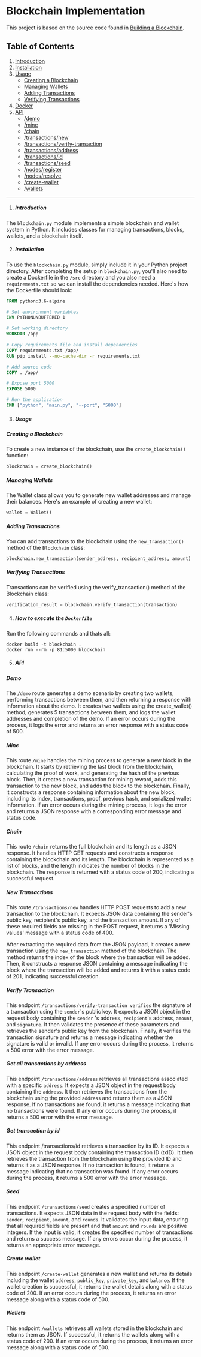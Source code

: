 # Blockchain Implementation

This project is based on the source code found in [Building a Blockchain](https://github.com/dvf/blockchain).

## Table of Contents
1. [Introduction](#introduction)
2. [Installation](#installation)
3. [Usage](#usage)
    - [Creating a Blockchain](#creating-a-blockchain)
    - [Managing Wallets](#managing-wallets)
    - [Adding Transactions](#adding-transactions)
    - [Verifying Transactions](#verifying-transactions)
4. [Docker](#docker)
4. [API](#api)
    - [/demo](#demo)
    - [/mine](#mine)
    - [/chain](#chain)
    - [/transactions/new](#transactions-new)
    - [/transactions/verify-transaction](#transactions-verify-transaction)
    - [/transactions/address](#transactions-address)
    - [/transactions/id](#transactions-id)
    - [/transactions/seed](#transactions-seed)
    - [/nodes/register](#nodes-register)
    - [/nodes/resolve](#nodes-resolve)
    - [/create-wallet](#create-wallet)
    - [/wallets](#wallets)

---

1. ##### Introduction <a name="introduction"></a>

The `blockchain.py` module implements a simple blockchain and wallet system in Python. It includes classes for managing transactions, blocks, wallets, and a blockchain itself.

2. ##### Installation <a name="installation"></a>

To use the `blockchain.py` module, simply include it in your Python project directory. After completing the setup in `blockchain.py`, you'll also need to create a Dockerfile in the `/src` directory and you also need a `requirements.txt` so we can install the dependencies needed. Here's how the Dockerfile should look:

```Dockerfile
FROM python:3.6-alpine

# Set environment variables
ENV PYTHONUNBUFFERED 1

# Set working directory
WORKDIR /app

# Copy requirements file and install dependencies
COPY requirements.txt /app/
RUN pip install --no-cache-dir -r requirements.txt

# Add source code
COPY . /app/

# Expose port 5000
EXPOSE 5000

# Run the application
CMD ["python", "main.py", "--port", "5000"]
```
3. ##### Usage <a name="usage"></a>

##### Creating a Blockchain <a name="creating-a-blockchain"></a>

To create a new instance of the blockchain, use the `create_blockchain()` function:

```python
blockchain = create_blockchain()
```

##### Managing Wallets <a name="creating-a-blockchain"></a>

The Wallet class allows you to generate new wallet addresses and manage their balances. Here's an example of creating a new wallet:

```python
wallet = Wallet()
```

##### Adding Transactions <a name="adding-transactions"></a>

You can add transactions to the blockchain using the `new_transaction()` method of the `Blockchain` class:

```python
blockchain.new_transaction(sender_address, recipient_address, amount)
```

##### Verifying Transactions <a name="verifying-transactions"></a>

Transactions can be verified using the verify_transaction() method of the Blockchain class:

```python
verification_result = blockchain.verify_transaction(transaction)
```

4. ##### How to execute the `Dockerfile` <a name="docker"></a>

Run the following commands and thats all:

```
docker build -t blockchain .
docker run --rm -p 81:5000 blockchain
```

5. ##### API <a name="api"></a>

##### Demo <a name="demo"></a>

The `/demo` route generates a demo scenario by creating two wallets, performing transactions between them, and then returning a response with information about the demo. It creates two wallets using the create_wallet() method, generates 5 transactions between them, and logs the wallet addresses and completion of the demo. If an error occurs during the process, it logs the error and returns an error response with a status code of 500.

##### Mine <a name="mine"></a>

This route `/mine` handles the mining process to generate a new block in the blockchain. It starts by retrieving the last block from the blockchain, calculating the proof of work, and generating the hash of the previous block. Then, it creates a new transaction for mining reward, adds this transaction to the new block, and adds the block to the blockchain. Finally, it constructs a response containing information about the new block, including its index, transactions, proof, previous hash, and serialized wallet information. If an error occurs during the mining process, it logs the error and returns a JSON response with a corresponding error message and status code.

##### Chain <a name="chain"></a>

This route `/chain` returns the full blockchain and its length as a JSON response. It handles HTTP GET requests and constructs a response containing the blockchain and its length. The blockchain is represented as a list of blocks, and the length indicates the number of blocks in the blockchain. The response is returned with a status code of 200, indicating a successful request.


##### New Transactions <a name="transactions-new"></a>

This route `/transactions/new` handles HTTP POST requests to add a new transaction to the blockchain. It expects JSON data containing the sender's public key, recipient's public key, and the transaction amount. If any of these required fields are missing in the POST request, it returns a 'Missing values' message with a status code of 400.

After extracting the required data from the JSON payload, it creates a new transaction using the `new_transaction` method of the blockchain. The method returns the index of the block where the transaction will be added. Then, it constructs a response JSON containing a message indicating the block where the transaction will be added and returns it with a status code of 201, indicating successful creation.

##### Verify Transaction <a name="transactions-verify"></a>

This endpoint `/transactions/verify-transaction verifies` the signature of a transaction using the `sender`'s public key. It expects a JSON object in the request body containing the `sender` 's address, `recipient`'s address, `amount`, and `signature`. It then validates the presence of these parameters and retrieves the sender's public key from the blockchain. Finally, it verifies the transaction signature and returns a message indicating whether the signature is valid or invalid. If any error occurs during the process, it returns a 500 error with the error message.

##### Get all transactions by address <a name="transactions-address"></a>

This endpoint `/transactions/address` retrieves all transactions associated with a specific `address`. It expects a JSON object in the request body containing the `address`. It then retrieves the transactions from the blockchain using the provided `address` and returns them as a JSON response. If no transactions are found, it returns a message indicating that no transactions were found. If any error occurs during the process, it returns a 500 error with the error message.

##### Get transaction by id <a name="transactions-id"></a>

This endpoint /transactions/id retrieves a transaction by its ID. It expects a JSON object in the request body containing the transaction ID (txID). It then retrieves the transaction from the blockchain using the provided ID and returns it as a JSON response. If no transaction is found, it returns a message indicating that no transaction was found. If any error occurs during the process, it returns a 500 error with the error message.

##### Seed <a name="transactions-seed"></a>

This endpoint `/transactions/seed` creates a specified number of transactions. It expects JSON data in the request body with the fields: `sender`, `recipient`, `amount`, and `rounds`. It validates the input data, ensuring that all required fields are present and that `amount` and `rounds` are positive integers. If the input is valid, it creates the specified number of transactions and returns a success message. If any errors occur during the process, it returns an appropriate error message.

##### Create wallet <a name="create-wallet"></a>

This endpoint `/create-wallet` generates a new wallet and returns its details including the wallet `address`, `public_key`, `private_key`, and `balance`. If the wallet creation is successful, it returns the wallet details along with a status code of 200. If an error occurs during the process, it returns an error message along with a status code of 500.

##### Wallets <a name="Wallets"></a>

This endpoint `/wallets` retrieves all wallets stored in the blockchain and returns them as JSON. If successful, it returns the wallets along with a status code of 200. If an error occurs during the process, it returns an error message along with a status code of 500.

















<!-- # Are you looking for the source code for my book?

Please find it here: https://github.com/dvf/blockchain-book

The book is available on Amazon: https://www.amazon.com/Learn-Blockchain-Building-Understanding-Cryptocurrencies/dp/1484251709

# Learn Blockchains by Building One

[![Build Status](https://travis-ci.org/dvf/blockchain.svg?branch=master)](https://travis-ci.org/dvf/blockchain)

This is the source code for my post on [Building a Blockchain](https://github.com/dvf/blockchain). 

## Installation

1. Make sure [Python 3.6+](https://www.python.org/downloads/) is installed. 
2. Install [pipenv](https://github.com/kennethreitz/pipenv). 

```
$ pip install pipenv 
```
3. Install requirements  
```
$ pipenv install 
``` 

4. Run the server:
    * `$ pipenv run python blockchain.py` 
    * `$ pipenv run python blockchain.py -p 5001`
    * `$ pipenv run python blockchain.py --port 5002`
    
## Docker

Another option for running this blockchain program is to use Docker.  Follow the instructions below to create a local Docker container:

1. Clone this repository
2. Build the docker container

```
$ docker build -t blockchain .
```

3. Run the container

```
$ docker run --rm -p 80:5000 blockchain
```

4. To add more instances, vary the public port number before the colon:

```
$ docker run --rm -p 81:5000 blockchain
$ docker run --rm -p 82:5000 blockchain
$ docker run --rm -p 83:5000 blockchain
```

## Installation (C# Implementation)

1. Install a free copy of Visual Studio IDE (Community Edition):
https://www.visualstudio.com/vs/

2. Once installed, open the solution file (BlockChain.sln) using the File > Open > Project/Solution menu options within Visual Studio.

3. From within the "Solution Explorer", right click the BlockChain.Console project and select the "Set As Startup Project" option.

4. Click the "Start" button, or hit F5 to run. The program executes in a console window, and is controlled via HTTP with the same commands as the Python version.


## Contributing

Contributions are welcome! Please feel free to submit a Pull Request. -->

